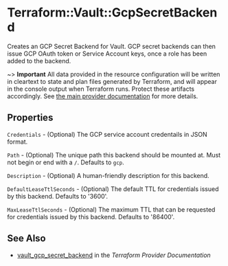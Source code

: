 # Terraform::Vault::GcpSecretBackend

Creates an GCP Secret Backend for Vault. GCP secret backends can then issue GCP
OAuth token or Service Account keys, once a role has been added to the backend.

~> **Important** All data provided in the resource configuration will be
written in cleartext to state and plan files generated by Terraform, and
will appear in the console output when Terraform runs. Protect these
artifacts accordingly. See
[the main provider documentation](../index.html)
for more details.

## Properties

`Credentials` - (Optional) The GCP service account credentails in JSON format.

`Path` - (Optional) The unique path this backend should be mounted at. Must
not begin or end with a `/`. Defaults to `gcp`.

`Description` - (Optional) A human-friendly description for this backend.

`DefaultLeaseTtlSeconds` - (Optional) The default TTL for credentials
issued by this backend. Defaults to '3600'.

`MaxLeaseTtlSeconds` - (Optional) The maximum TTL that can be requested
for credentials issued by this backend. Defaults to '86400'.


## See Also

* [vault_gcp_secret_backend](https://www.terraform.io/docs/providers/vault/r/gcp_secret_backend.html) in the _Terraform Provider Documentation_